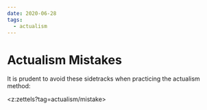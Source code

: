 ```yaml
---
date: 2020-06-28
tags:
  - actualism
---
```


# Actualism Mistakes

It is prudent to avoid these sidetracks when practicing the actualism method:

<z:zettels?tag=actualism/mistake>

